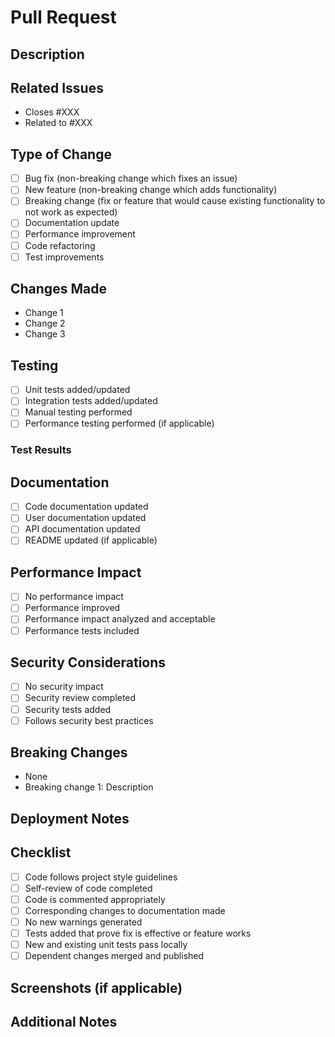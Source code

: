 # Pull Request

## Description
<!-- Provide a brief description of the changes in this PR -->

## Related Issues
<!-- Link to related issues -->
- Closes #XXX
- Related to #XXX

## Type of Change
<!-- Mark the relevant option with an "x" -->
- [ ] Bug fix (non-breaking change which fixes an issue)
- [ ] New feature (non-breaking change which adds functionality)
- [ ] Breaking change (fix or feature that would cause existing functionality to not work as expected)
- [ ] Documentation update
- [ ] Performance improvement
- [ ] Code refactoring
- [ ] Test improvements

## Changes Made
<!-- Describe the specific changes made -->
- Change 1
- Change 2
- Change 3

## Testing
<!-- Describe the testing performed -->
- [ ] Unit tests added/updated
- [ ] Integration tests added/updated
- [ ] Manual testing performed
- [ ] Performance testing performed (if applicable)

### Test Results
<!-- Include test results or screenshots if applicable -->

## Documentation
- [ ] Code documentation updated
- [ ] User documentation updated
- [ ] API documentation updated
- [ ] README updated (if applicable)

## Performance Impact
<!-- Describe any performance implications -->
- [ ] No performance impact
- [ ] Performance improved
- [ ] Performance impact analyzed and acceptable
- [ ] Performance tests included

## Security Considerations
<!-- Address any security implications -->
- [ ] No security impact
- [ ] Security review completed
- [ ] Security tests added
- [ ] Follows security best practices

## Breaking Changes
<!-- List any breaking changes -->
- None
- Breaking change 1: Description

## Deployment Notes
<!-- Any special deployment considerations -->

## Checklist
- [ ] Code follows project style guidelines
- [ ] Self-review of code completed
- [ ] Code is commented appropriately
- [ ] Corresponding changes to documentation made
- [ ] No new warnings generated
- [ ] Tests added that prove fix is effective or feature works
- [ ] New and existing unit tests pass locally
- [ ] Dependent changes merged and published

## Screenshots (if applicable)
<!-- Include screenshots for UI changes -->

## Additional Notes
<!-- Any additional information for reviewers -->